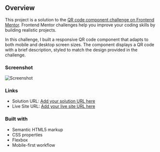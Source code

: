

## Overview
This project is a solution to the [QR code component challenge on Frontend Mentor](https://www.frontendmentor.io/challenges/qr-code-component-iux_sIO_H). Frontend Mentor challenges help you improve your coding skills by building realistic projects.

In this challenge, I built a responsive QR code component that adapts to both mobile and desktop screen sizes. The component displays a QR code with a brief description, styled to match the design provided in the challenge.

### Screenshot
![Screenshot](./screenshot.png)

### Links
- Solution URL: [Add your solution URL here](#)
- Live Site URL: [Add your live site URL here](#)


### Built with
- Semantic HTML5 markup
- CSS properties
- Flexbox
- Mobile-first workflow